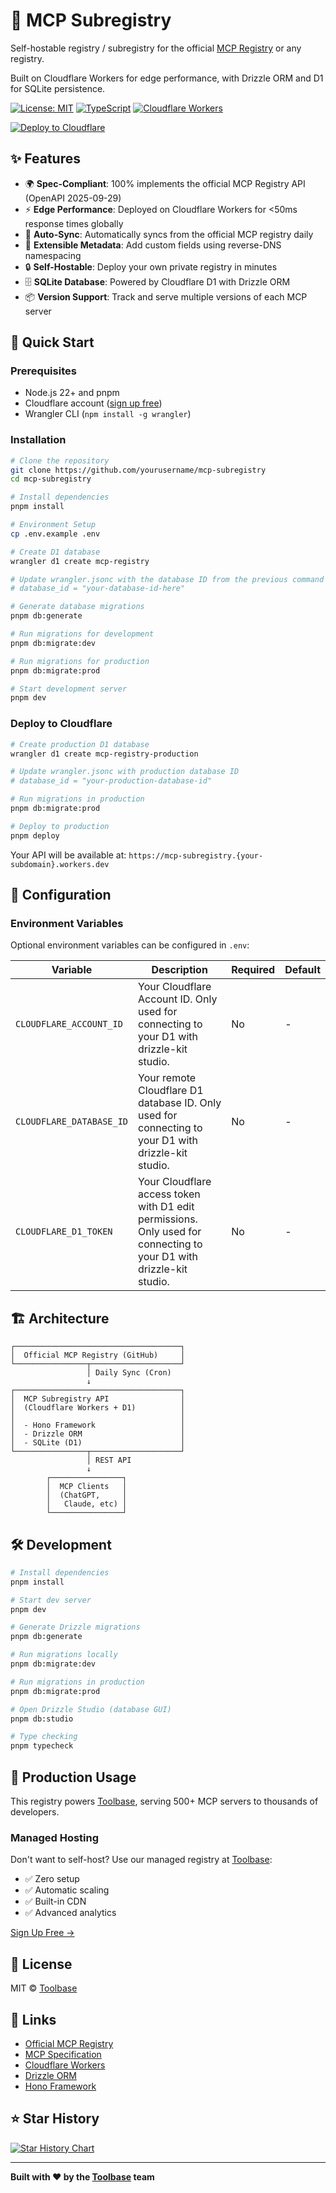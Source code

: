 # 🚀 MCP Subregistry

Self-hostable registry / subregistry for the official [MCP Registry](https://github.com/modelcontextprotocol/registry) or any registry.

Built on Cloudflare Workers for edge performance, with Drizzle ORM and D1 for SQLite persistence.

[![License: MIT](https://img.shields.io/badge/License-MIT-yellow.svg)](https://opensource.org/licenses/MIT)
[![TypeScript](https://img.shields.io/badge/TypeScript-5.7-blue)](https://www.typescriptlang.org/)
[![Cloudflare Workers](https://img.shields.io/badge/Cloudflare-Workers-orange)](https://workers.cloudflare.com/)

[![Deploy to Cloudflare](https://deploy.workers.cloudflare.com/button)](https://deploy.workers.cloudflare.com/?url=)

## ✨ Features

- 🌍 **Spec-Compliant**: 100% implements the official MCP Registry API (OpenAPI 2025-09-29)
- ⚡ **Edge Performance**: Deployed on Cloudflare Workers for <50ms response times globally
- 🔄 **Auto-Sync**: Automatically syncs from the official MCP registry daily
- 🎨 **Extensible Metadata**: Add custom fields using reverse-DNS namespacing
- 🔒 **Self-Hostable**: Deploy your own private registry in minutes
- 🗄️ **SQLite Database**: Powered by Cloudflare D1 with Drizzle ORM
- 📦 **Version Support**: Track and serve multiple versions of each MCP server

## 🚀 Quick Start

### Prerequisites

- Node.js 22+ and pnpm
- Cloudflare account ([sign up free](https://dash.cloudflare.com/sign-up))
- Wrangler CLI (`npm install -g wrangler`)

### Installation

```bash
# Clone the repository
git clone https://github.com/yourusername/mcp-subregistry
cd mcp-subregistry

# Install dependencies
pnpm install

# Environment Setup
cp .env.example .env

# Create D1 database
wrangler d1 create mcp-registry

# Update wrangler.jsonc with the database ID from the previous command
# database_id = "your-database-id-here"

# Generate database migrations
pnpm db:generate

# Run migrations for development
pnpm db:migrate:dev

# Run migrations for production
pnpm db:migrate:prod

# Start development server
pnpm dev
```

### Deploy to Cloudflare

```bash
# Create production D1 database
wrangler d1 create mcp-registry-production

# Update wrangler.jsonc with production database ID
# database_id = "your-production-database-id"

# Run migrations in production
pnpm db:migrate:prod

# Deploy to production
pnpm deploy
```

Your API will be available at: `https://mcp-subregistry.{your-subdomain}.workers.dev`

## 🔧 Configuration

### Environment Variables

Optional environment variables can be configured in `.env`:

| Variable | Description | Required | Default |
|----------|-------------|----------|---------|
| `CLOUDFLARE_ACCOUNT_ID` | Your Cloudflare Account ID. Only used for connecting to your D1 with drizzle-kit studio. | No | - |
| `CLOUDFLARE_DATABASE_ID` | Your remote Cloudflare D1 database ID. Only used for connecting to your D1 with drizzle-kit studio. | No | - |
| `CLOUDFLARE_D1_TOKEN` | Your Cloudflare access token with D1 edit permissions. Only used for connecting to your D1 with drizzle-kit studio. | No | - |

## 🏗️ Architecture

```
┌─────────────────────────────────────┐
│  Official MCP Registry (GitHub)     │
└────────────────┬────────────────────┘
                 │ Daily Sync (Cron)
                 ↓
┌─────────────────────────────────────┐
│  MCP Subregistry API                │
│  (Cloudflare Workers + D1)          │
│                                     │
│  - Hono Framework                   │
│  - Drizzle ORM                      │
│  - SQLite (D1)                      │
└────────────────┬────────────────────┘
                 │ REST API
                 ↓
        ┌────────────────┐
        │  MCP Clients   │
        │  (ChatGPT,     │
        │   Claude, etc) │
        └────────────────┘
```

## 🛠️ Development

```bash
# Install dependencies
pnpm install

# Start dev server
pnpm dev

# Generate Drizzle migrations
pnpm db:generate

# Run migrations locally
pnpm db:migrate:dev

# Run migrations in production
pnpm db:migrate:prod

# Open Drizzle Studio (database GUI)
pnpm db:studio

# Type checking
pnpm typecheck
```


## 🏢 Production Usage

This registry powers [Toolbase](https://gettoolbase.ai), serving 500+ MCP servers to thousands of developers.

### Managed Hosting

Don't want to self-host? Use our managed registry at [Toolbase](https://gettoolbase.ai):
- ✅ Zero setup
- ✅ Automatic scaling
- ✅ Built-in CDN
- ✅ Advanced analytics

[Sign Up Free →](https://gettoolbase.ai)

## 📄 License

MIT © [Toolbase](https://gettoolbase.ai)

## 🔗 Links

- [Official MCP Registry](https://github.com/modelcontextprotocol/registry)
- [MCP Specification](https://modelcontextprotocol.io)
- [Cloudflare Workers](https://workers.cloudflare.com/)
- [Drizzle ORM](https://orm.drizzle.team/)
- [Hono Framework](https://hono.dev/)

## ⭐ Star History

[![Star History Chart](https://api.star-history.com/svg?repos=yourusername/mcp-registry-api&type=Date)](https://star-history.com/#yourusername/mcp-registry-api&Date)

---

**Built with ❤️ by the [Toolbase](https://gettoolbase.ai) team**
